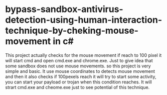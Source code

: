 # bypass-sandbox-antivirus-detection-using-human-interaction-technique-by-cheking-mouse-movement in c#
This project actually checks for the mouse movement if reach to 100 pixel it will start cmd and open cmd.exe and chrome.exe. Just to give idea that some sandbox does not use mouse movements.
so this project is very simple and basic. It use mouse coordinates to detects mouse movement and then it also checks if 100pexels reach it will try to start some activity, you can start your payload or trojan when this condition reaches. It will strart cmd.exe and cheome.exe just to see potential of this technique.
